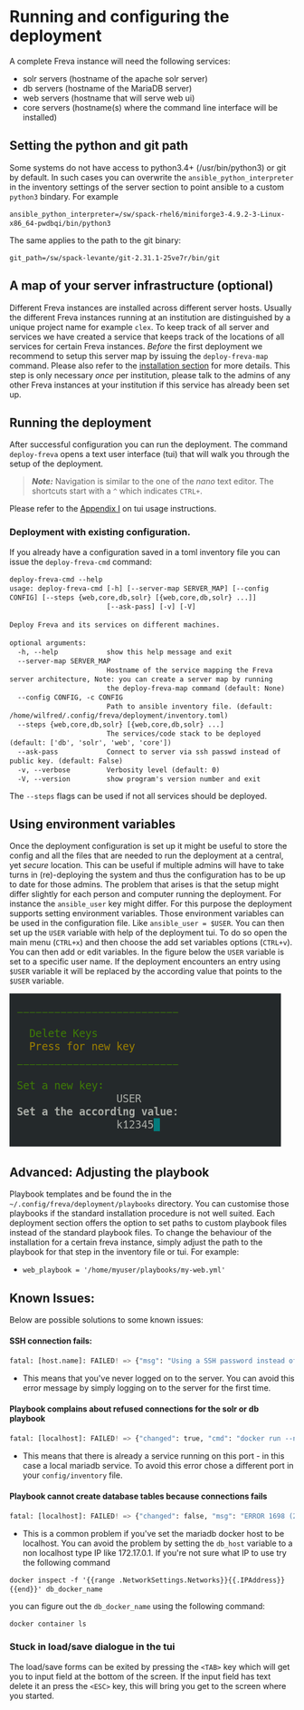 # Running and configuring the deployment
A complete Freva instance will need the following services:

- solr servers (hostname of the apache solr server)
- db servers (hostname of the MariaDB server)
- web servers (hostname that will serve web ui)
- core servers (hostname(s) where the command line interface will be installed)

## Setting the python and git path
Some systems do not have access to python3.4+ (/usr/bin/python3) or git by default.
In such cases you can overwrite the `ansible_python_interpreter` in the inventory
settings of the server section to point ansible to a custom `python3` bindary. For example

```
ansible_python_interpreter=/sw/spack-rhel6/miniforge3-4.9.2-3-Linux-x86_64-pwdbqi/bin/python3
```

The same applies to the path to the git binary:

```
git_path=/sw/spack-levante/git-2.31.1-25ve7r/bin/git
```
## A map of your server infrastructure (optional)
Different Freva instances are installed across different server hosts. Usually
the different Freva instances running at an institution are distinguished by
a unique project name for example `clex`.
To keep track of all server and services we have created a service that keeps
track of the locations of all services for certain Freva instances.
*Before* the first deployment we recommend to setup this server map by issuing
the `deploy-freva-map` command. Please also refer to the [installation section](Installation.html#setting-up-a-service-that-maps-the-server-structure)
for more details. This step is only necessary *once* per institution, please talk
to the admins of any other Freva instances at your institution if this service
has already been set up.


## Running the deployment
After successful configuration you can run the deployment.
The command `deploy-freva` opens a text user interface (tui) that will walk
you through the setup of the deployment.
> **_Note:_** Navigation is similar to the one of the *nano* text editor.
The shortcuts start with a `^` which indicates `CTRL+`.

Please refer to the [Appendix I](TuiHowto.html) on tui usage instructions.

### Deployment with existing configuration.
If you already have a configuration saved in a toml inventory file you can
issue the `deploy-freva-cmd` command:

```console
deploy-freva-cmd --help
usage: deploy-freva-cmd [-h] [--server-map SERVER_MAP] [--config CONFIG] [--steps {web,core,db,solr} [{web,core,db,solr} ...]]
                        [--ask-pass] [-v] [-V]

Deploy Freva and its services on different machines.

optional arguments:
  -h, --help            show this help message and exit
  --server-map SERVER_MAP
                        Hostname of the service mapping the Freva server architecture, Note: you can create a server map by running
                        the deploy-freva-map command (default: None)
  --config CONFIG, -c CONFIG
                        Path to ansible inventory file. (default: /home/wilfred/.config/freva/deployment/inventory.toml)
  --steps {web,core,db,solr} [{web,core,db,solr} ...]
                        The services/code stack to be deployed (default: ['db', 'solr', 'web', 'core'])
  --ask-pass            Connect to server via ssh passwd instead of public key. (default: False)
  -v, --verbose         Verbosity level (default: 0)
  -V, --version         show program's version number and exit
```

The `--steps` flags can be used if not all services should be deployed.

## Using environment variables
Once the deployment configuration is set up it might be useful to store the
config and all the files that are needed to run the deployment at a central,
yet *secure* location. This can be useful if multiple admins will have to take
turns in (re)-deploying the system and thus the configuration has to be up to
date for those admins. The problem that arises is that the setup might differ
slightly for each person and computer running the deployment. For instance the
`ansible_user` key might differ. For this purpose the deployment supports setting
environment variables. Those environment variables can be used in the configuration
file. Like `ansible_user = $USER`. You can then set up the `USER` variable with
help of the deployment tui. To do so open the main menu (`CTRL+x`) and then
choose the add set variables options (`CTRL+v`). You can then add or edit
variables. In the figure below the `USER` variable is set to a specific user
name. If the deployment encounters an entry using `$USER` variable it will be
replaced by the according value that points to the `$USER` variable.

![Add Variable](Variable.png)


## Advanced: Adjusting the playbook
Playbook templates and be found the in the `~/.config/freva/deployment/playbooks` directory.
You can customise those playbooks if the standard installation procedure is
not well suited. Each deployment section offers the option to set paths
to custom playbook files instead of the standard playbook files. To change
the behaviour of the installation for a certain freva instance, simply adjust
the path to the playbook for that step in the inventory file or tui. For example:

- `web_playbook = '/home/myuser/playbooks/my-web.yml'`


## Known Issues:
Below are possible solutions to some known issues:

#### SSH connection fails:

```python
fatal: [host.name]: FAILED! => {"msg": "Using a SSH password instead of a key is not possible because Host Key checking is enabled and sshpass does not support this.  Please add this host's fingerprint to your known_hosts file to manage this host."}
```
- This means that you've never logged on to the server. You can avoid this error message by simply logging on to the server for the first time.

#### Playbook complains about refused connections for the solr or db playbook

```python
fatal: [localhost]: FAILED! => {"changed": true, "cmd": "docker run --name \"test_ces_db\" -e MYSQL_ROOT_PASSWORD=\"T3st\" -p \"3306\":3306 -d docker.io/library/mariadb", "delta": "0:00:00.229695", "end": "2021-05-27 16:10:58.553280", "msg": "non-zero return code", "rc": 125, "start": "2021-05-27 16:10:58.323585", "stderr": "docker: Error response from daemon: driver failed programming external connectivity on endpoint test_ces_db (d106bf1fe310a2ae0e012685df5a897874c61870c5241f7a2af2c4ce461794c2): Error starting userland proxy: listen tcp4 0.0.0.0:3306: bind: address already in use.", "stderr_lines": ["docker: Error response from daemon: driver failed programming external connectivity on endpoint test_ces_db (d106bf1fe310a2ae0e012685df5a897874c61870c5241f7a2af2c4ce461794c2): Error starting userland proxy: listen tcp4 0.0.0.0:3306: bind: address already in use."], "stdout": "895ba35cdf5dcf2d4ec86997aedf0637bf4020f2e9d3e5775221966dcfb820a5", "stdout_lines": ["895ba35cdf5dcf2d4ec86997aedf0637bf4020f2e9d3e5775221966dcfb820a5"]}
```
- This means that there is already a service running on this port - in this case a local mariadb service. To avoid this error chose a different port in your `config/inventory` file.

#### Playbook cannot create database tables because connections fails

```python
fatal: [localhost]: FAILED! => {"changed": false, "msg": "ERROR 1698 (28000): Access denied for user 'root'@'localhost'\n"}
```
- This is a common problem if you've set the mariadb docker host to be localhost. You can avoid the problem by setting the `db_host` variable to a non localhost type IP like 172.17.0.1. If you're not sure what IP to use try the following command
```
docker inspect -f '{{range .NetworkSettings.Networks}}{{.IPAddress}}{{end}}' db_docker_name
```
you can figure out the `db_docker_name` using the following command:
```
docker container ls
```

### Stuck in load/save dialogue in the tui
The load/save forms can be exited by pressing the `<TAB>` key
which will get you to input field at the bottom of the screen. If the input
field has text delete it an press the `<ESC>` key, this will bring you get to
the screen where you started.
